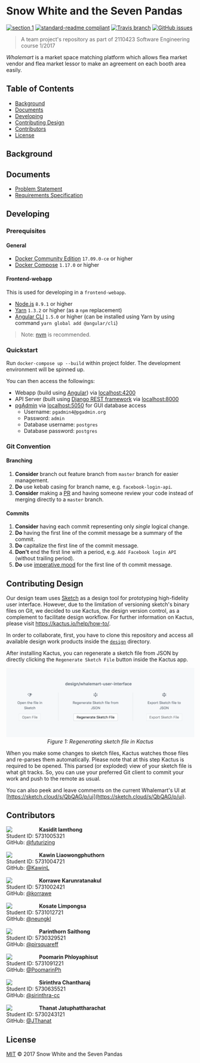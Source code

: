 # Snow White and the Seven Pandas

[![section 1](https://img.shields.io/badge/section-1-ff69b4.svg?style=flat-square)](#contributors)
[![standard-readme compliant](https://img.shields.io/badge/readme%20style-standard-green.svg?style=flat-square)](https://github.com/RichardLitt/standard-readme)
[![Travis branch](https://img.shields.io/travis/we-inc/mms-snow-white-and-the-seven-pandas/master.svg?style=flat-square)](https://travis-ci.org/we-inc/mms-snow-white-and-the-seven-pandas)
[![GitHub issues](https://img.shields.io/github/issues/we-inc/mms-snow-white-and-the-seven-pandas.svg?style=flat-square&label=Issue)](https://github.com/we-inc/mms-snow-white-and-the-seven-pandas/issues)

> A team project&#39;s repository as part of 2110423 Software Engineering course 1/2017

_Whalemart_ is a market space matching platform which allows flea market vendor and flea market lessor to make an agreement on each booth area easily.

## Table of Contents

- [Background](#background)
- [Documents](#documents)
- [Developing](#developing)
- [Contributing Design](#contributing-design)
- [Contributors](#contributors)
- [License](#license)

## Background

## Documents

- [Problem Statement](./doc/problem-statement/problem-statement.md)
- [Requirements Specification](./doc/requirements-specification/requirements-specification.md)

## Developing

### Prerequisites

#### General

- [Docker Community Edition](https://www.docker.com/community-edition) `17.09.0-ce` or higher
- [Docker Compose](https://docs.docker.com/compose/install) `1.17.0` or higher

#### Frontend-webapp

This is used for developing in a `frontend-webapp`.

- [Node.js](https://nodejs.org/) `8.9.1` or higher
- [Yarn](https://yarnpkg.com/en/docs/install) `1.3.2` or higher (as a `npm` replacement)
- [Angular CLI](https://github.com/angular/angular-cli#prerequisites) `1.5.0` or higher (can be installed using Yarn by using command `yarn global add @angular/cli`)

> Note: [nvm](https://github.com/creationix/nvm#installation) is recommended.

### Quickstart

Run `docker-compose up --build` within project folder. The development environment will be spinned up.

You can then access the followings:

- Webapp (build using [Angular](angular.io)) via [localhost:4200](http://localhost:4200)
- API Server (built using [Django REST framework](http://www.django-rest-framework.org/) via [localhost:8000](http://localhost:8000)
- [pgAdmin](https://www.pgadmin.org/) via [localhost:5050](http://localhost:5050) for GUI database access
  - Username: `pgadmin4@pgadmin.org`
  - Password: `admin`
  - Database username: `postgres`
  - Database password: `postgres`

### Git Convention

#### Branching

1. **Consider** branch out feature branch from `master` branch for easier management.
2. **Do** use kebab casing for branch name, e.g. `facebook-login-api`.
8. **Consider** making a [PR](https://help.github.com/articles/about-pull-requests/) and having someone review your code instead of merging directly to a `master` branch.

#### Commits

1. **Consider** having each commit representing only _single_ logical change.
2. **Do** having the first line of the commit message be a summary of the commit.
3. **Do** capitalize the first line of the commit message.
4. **Don't** end the first line with a period, e.g. `Add Facebook login API` (without trailing period).
5. **Do** use [imperative mood](https://chris.beams.io/posts/git-commit/#imperative) for the first line of th commit message.

## Contributing Design

Our design team uses [Sketch](https://www.sketchapp.com/) as a design tool for prototyping high-fidelity user interface. However, due to the limitation of versioning sketch's binary files on Git, we decided to use Kactus, the design version control, as a complement to facilitate design workflow. For further information on Kactus, please visit https://kactus.io/help/how-to/.

In order to collaborate, first, you have to clone this repository and access all available design work products inside the [`design`](./design) directory.

After installing Kactus, you can regenerate a sketch file from JSON by directly clicking the `Regenerate Sketch File` button inside the Kactus app.

<p align="center">
<img src="./doc/images/kactus-regenerate-sketch-file.png" width="700"/><br>
<i>Figure 1: Regenerating sketch file in Kactus
</i>
</p>

When you make some changes to sketch files, Kactus watches those files and re-parses them automatically. Please note that at this step Kactus is required to be opened. This parsed (or exploded) view of your sketch file is what git tracks. So, you can use your preferred Git client to commit your work and push to the remote as usual.

You can also peek and leave comments on the current Whalemart's UI at [https://sketch.cloud/s/QbQAG/p/ui](https://sketch.cloud/s/QbQAG/p/ui).

## Contributors

<div>
<a href="https://github.com/futurizing"><img align="left" src="https://avatars.githubusercontent.com/futurizing" width="68px;" style="margin: 0px 20px 0 0;"/></a>
<b>Kasidit Iamthong</b><br>
Student ID: 5731005321<br>
GitHub: <a href="https://github.com/futurizing">@futurizing</a>
</div>
<br>
<div>
<a href="https://github.com/KawinL"><img align="left" src="https://avatars.githubusercontent.com/KawinL" width="68px;" style="margin: 0px 20px 0 0;"/></a>
<b>Kawin Liaowongphuthorn</b><br>
Student ID: 5731004721<br>
GitHub: <a href="https://github.com/KawinL">@KawinL</a>
</div>
<br>
<div>
<a href="https://github.com/korrawe"><img align="left" src="https://avatars.githubusercontent.com/korrawe" width="68px;" style="margin: 0px 20px 0 0;"/></a>
<b>Korrawe Karunratanakul</b><br>
Student ID: 5731002421<br>
GitHub: <a href="https://github.com/korrawe">@korrawe</a>
</div>
<br>
<div>
<a href="https://github.com/neungkl"><img align="left" src="https://avatars.githubusercontent.com/neungkl" width="68px;" style="margin: 0px 20px 0 0;"/></a>
<b>Kosate Limpongsa</b><br>
Student ID: 5731012721<br>
GitHub: <a href="https://github.com/neungkl">@neungkl</a>
</div>
<br>
<div>
<a href="https://github.com/pirsquareff"><img align="left" src="https://avatars.githubusercontent.com/pirsquareff" width="68px;" style="margin: 0px 20px 0 0;"/></a>
<b>Parinthorn Saithong</b><br>
Student ID: 5730329521<br>
GitHub: <a href="https://github.com/pirsquareff">@pirsquareff</a>
</div>
<br>
<div>
<a href="https://github.com/PoomarinPh"><img align="left" src="https://avatars.githubusercontent.com/PoomarinPh" width="68px;" style="margin: 0px 20px 0 0;"/></a>
<b>Poomarin Phloyaphisut</b><br>
Student ID: 5731091221<br>
GitHub: <a href="https://github.com/PoomarinPh">@PoomarinPh</a>
</div>
<br>
<div>
<a href="https://github.com/sirinthra-cc"><img align="left" src="https://avatars.githubusercontent.com/sirinthra-cc" width="68px;" style="margin: 0px 20px 0 0;"/></a>
<b>Sirinthra Chantharaj</b><br>
Student ID: 5730635521<br>
GitHub: <a href="https://github.com/sirinthra-cc">@sirinthra-cc</a>
</div>
<br>
<div>
<a href="https://github.com/JThanat"><img align="left" src="https://avatars.githubusercontent.com/JThanat" width="68px;" style="margin: 0px 20px 0 0;"/></a>
<b>Thanat Jatuphattharachat</b><br>
Student ID: 5730243121<br>
GitHub: <a href="https://github.com/JThanat">@JThanat</a>
</div>

## License

[MIT](LICENSE) © 2017 Snow White and the Seven Pandas
